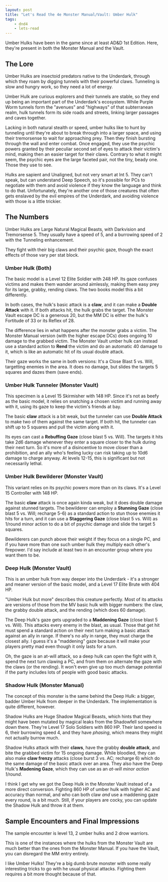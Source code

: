 ```yaml
---
layout: post
title: "Let's Read the 4e Monster Manual/Vault: Umber Hulk"
tags:
    - dnd4
    - lets-read
---
```


Umber Hulks have been in the game since at least AD&D 1st Edition. Here, they're
present in both the Monster Manual and the Vault.

## The Lore

Umber Hulks are insectoid predators native to the Underdark, through which they
roam by digging tunnels with their powerful claws. Tunneling is slow and hungry
work, so they need a lot of energy.

Umber Hulk are curious explorers and their tunnels are stable, so they end up
being an important part of the Underdark's ecosystem. While Purple Worm tunnels
form the "avenues" and "highways" of that subterranean realm, hulk tunnels form
its side roads and streets, linking larger passages and caves together.

Lacking in both natural stealth or speed, umber hulks like to hunt by tunneling
until they're about to break through into a larger space, and using their
tremorsense to wait for approaching prey. Then they finish bursting through the
wall and enter combat. Once engaged, they use the psychic powers granted by
their peculiar second set of eyes to attack their victim's mind, making then an
easier target for their claws. Contrary to what it might seem, the psychic eyes
are the large faceted pair, not the tiny, beady one. Those they use to see.

Hulks are sapient and Unaligned, but not very smart at Int 5. They can't speak,
but can understand Deep Speech, so it's possible for PCs to negotiate with them
and avoid violence if they know the language and think to do
that. Unfortunately, they're another one of those creatures that often gets
enslaved by the evil empires of the Underdark, and avoiding violence with those
is a little trickier.

## The Numbers

Umber Hulks are Large Natural Magical Beasts, with Darkvision and
Tremorsense 5. They usually have a speed of 5, and a burrowing speed of 2 with
the Tunneling enhancement.

They fight with their big claws and their psychic gaze, though the exact effects
of those vary per stat block.

### Umber Hulk (Both)

The basic model is a Level 12 Elite Soldier with 248 HP. Its gaze confuses
victims and makes them wander around aimlessly, making them easy prey for its
large, grabby, rending claws. The two books model this a bit differently.

In both cases, the hulk's basic attack is a **claw**, and it can make a **Double
Attack** with it. If both attacks hit, the hulk grabs the target. The Monster
Vault escape DC is a generous 20, but the MM DC is either the hulk's Fortitude
of 33 or its Reflex of 28.

The difference lies in what happens after the monster grabs a victim. The
Monster Manual version (with the higher escape DCs) does ongoing 10 damage to
the grabbed victim. The Monster Vault umber hulk can instead use a standard
action to **Rend** the victim and do an automatic 40 damage to it, which is like
an automatic hit of its usual double attack.

Their gaze works the same in both versions: It's a Close Blast 5 vs. Will,
targetting enemies in the area. It does no damage, but slides the targets 5
squares and dazes them (save ends).

### Umber Hulk Tunneler (Monster Vault)

This specimen is a Level 15 Skirmisher with 148 HP. Since it's not as beefy as
the basic model, it relies on snatching a chosen victim and running away with
it, using its gaze to keep the victim's friends at bay.

The basic **claw** attack is a bit weak, but the tunneler can use **Double
Attack** to make two of them against the same target. If both hit, the tunneler
can shift up to 5 squares and pull the victim along with it.

Its eyes can cast a **Rebuffing Gaze** (close blast 5 vs. Will). The targets it
hits take 2d6 damage whenever they enter a square closer to the hulk during
their next turn. So it's more of a disincentive to move closer than a
prohibition, and an ally who's feeling lucky can risk taking up to 10d6 damage
to charge anyway. At levels 12-15, this is significant but not necessarily
lethal.

### Umber Hulk Bewilderer (Monster Vault)

This variant relies on its psychic powers more than on its claws. It's a Level
15 Controller with 148 HP.

The basic **claw** attack is once again kinda weak, but it does double damage
against stunned targets. The bewilderer can employ a **Stunning Gaze** (close
blast 5 vs. Will; recharge 5-6) as a standard action to stun those enemies it hits for a turn,
and it can use a **Staggering Gaze** (close blast 5 vs. Will) as 1/round minor
action to do a bit of psychic damage and slide the target 5 squares.

Bewilderers can punch above their weight if they focus on a single PC, and if
you have more than one such umber hulk they multiply each other's firepower. I'd
say include at least two in an encounter group where you want them to be.

### Deep Hulk (Monster Vault)

This is an umber hulk from way deeper into the Underdark - it's a stronger and
meaner version of the basic model, and a Level 17 Elite Brute with 404 HP.

"Umber Hulk but more" describes this creature perfectly. Most of its attacks are
versions of those from the MV basic hulk with bigger numbers: the claw, the
grabby double attack, and the rending (which does 60 damage).

The Deep Hulk's gaze gets upgraded to a **Maddening Gaze** (close blast 5
vs. Will). This attacks every enemy in the blast, as usual. Those that get hit
must spend a standard action on their next turn making a basic attack against an
ally in range. If there's no ally in range, they must charge the closest ally. I
guess it's a "maddening" gaze because it will make your players pretty mad even
though it only lasts for a turn.

Oh, the gaze is an at-will attack, so a deep hulk can open the fight with it,
spend the next turn clawing a PC, and from them on alternate the gaze with the
claws (or the rending). It won't even give up too much damage potential if the
party includes lots of people with good basic attacks.

### Shadow Hulk (Monster Manual)

The concept of this monster is the same behind the Deep Hulk: a bigger, badder
Umber Hulk from deeper in the Underdark. The implementation is quite different,
however.

Shadow Hulks are Huge Shadow Magical Beasts, which hints that they might have
been mutated by magical leaks from the Shadowfell somewhere down there. They're
Level 17 Solo Soldiers with 860 HP. Their land speed is 6, their burrowing speed
4, and they have _phasing_, which means they might not actually burrow much.

Shadow Hulks attack with their **claws**, have the grabby **double attack**, and
bite the grabbed victim for 15 ongoing damage. While bloodied, they can also
make **claw frenzy** attacks (close burst 3 vs. AC; recharge 6) which do the
same damage of the basic attack over an area. They also have the Deep Hulk's
**Madening Gaze**, which they can use as an _at-will minor action 1/round_.

I think I get why we got the Deep Hulk in the Monster Vault instead of a more
direct conversion. Fighting 860 HP of umber hulk with higher AC and accuracy
than normal, and who can both claw _and_ use a maddening gaze every round, is a
bit much. Still, if your players are cocky, you can update the Shadow Hulk and
throw it at them.

## Sample Encounters and Final Impressions

The sample encounter is level 13, 2 umber hulks and 2 drow warriors.

This is one of the instances where the hulks from the Monster Vault are much
better than the ones from the Monster Manual. If you have the Vault, you can
disregard the MM entry entirely.

I like Umber Hulks! They're a big dumb brute monster with some really
interesting tricks to go with he usual physical attacks. Fighting them requires
a bit more thought because of that.
